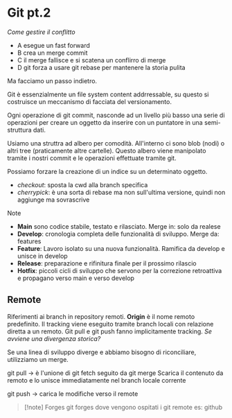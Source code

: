 # Git pt.2
*Come gestire il conflitto*
- A esegue un fast forward
- B crea un merge commit
- C il merge fallisce e si scatena un conflirro di merge
- D git forza a usare git rebase per mantenere la storia pulita

Ma facciamo un passo indietro.

Git è essenzialmente un file system content addrressable, su questo si costruisce un meccanismo di facciata del versionamento.

Ogni operazione di git commit, nasconde ad un livello più basso una serie di operazioni per creare un oggetto da inserire con un puntatore in una semi-struttura dati.

Usiamo una struttra ad albero per comodità. All'interno ci sono blob (nodi) o altri tree (praticamente altre cartelle). Questo albero viene manipolato tramite i nostri commit e le operazioni effettuate tramite git.

Possiamo forzare la creazione di un indice su un determinato oggetto.

- *checkout*: sposta la cwd alla branch specifica
- *cherrypick*: è una sorta di rebase ma non sull'ultima versione, quindi non aggiunge ma sovrascrive

>[!note]
>- **Main** sono codice stabile, testato e rilasciato. Merge in: solo da realese
>- **Develop**: cronologia completa delle funzionalità di sviluppo. Merge da: features
>- **Feature**: Lavoro isolato su una nuova funzionalità. Ramifica da develop e unisce in develop
>- **Release**: preparazione e rifinitura finale per il prossimo rilascio
>- **Hotfix**: piccoli cicli di sviluppo che servono per la correzione retroattiva e propagano verso main e verso develop

## Remote
Riferimenti ai branch in repository remoti. **Origin** è il nome remoto predefinito.
Il tracking viene eseguito tramite branch locali con relazione diretta a un remoto.
Git pull e git push fanno implicitamente tracking.
*Se avviene una divergenza storica?*

Se una linea di sviluppo diverge e abbiamo bisogno di riconciliare, utilizziamo un merge.

git pull -> è l'unione di git fetch seguito da git merge
Scarica il contenuto da remoto e lo unisce immediatamente nel branch locale corrente

git push -> carica le modifiche verso il remote

>[!note] Forges
>git forges dove vengono ospitati i git remote es: github



